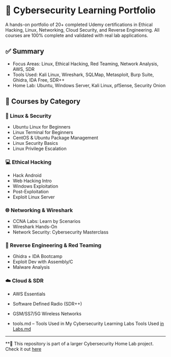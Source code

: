 # 🔐 Cybersecurity Learning Portfolio

A hands-on portfolio of 20+ completed Udemy certifications in Ethical Hacking, Linux, Networking, Cloud Security, and Reverse Engineering. All courses are 100% complete and validated with real lab applications.

## ✅ Summary

- Focus Areas: Linux, Ethical Hacking, Red Teaming, Network Analysis, AWS, SDR
- Tools Used: Kali Linux, Wireshark, SQLMap, Metasploit, Burp Suite, Ghidra, IDA Free, SDR++
- Home Lab: Ubuntu, Windows Server, Kali Linux, pfSense, Security Onion

## 📂 Courses by Category

### 🐧 Linux & Security
- Ubuntu Linux for Beginners
- Linux Terminal for Beginners
- CentOS & Ubuntu Package Management
- Linux Security Basics
- Linux Privilege Escalation

### 💻 Ethical Hacking
- Hack Android
- Web Hacking Intro
- Windows Exploitation
- Post-Exploitation
- Exploit Linux Server

### 🌐 Networking & Wireshark
- CCNA Labs: Learn by Scenarios
- Wireshark Hands-On
- Network Security: Cybersecurity Masterclass

### 🧠 Reverse Engineering & Red Teaming
- Ghidra + IDA Bootcamp
- Exploit Dev with Assembly/C
- Malware Analysis

### ☁️ Cloud & SDR
- AWS Essentials
- Software Defined Radio (SDR++)
- GSM/SS7/5G Wireless Networks

- tools.md – Tools Used in My Cybersecurity Learning Labs Tools Used [in Labs.md](https://github.com/mchyasn/CYBER-AND-HACKING-CERS/blob/a91bd785bd280d12855c88ebe65d233447af00fd/Tools%20Used%20in%20Labs.md)



---

**📌 This repository is part of a larger Cybersecurity Home Lab project. Check it out [here](https://github.com/mchyasn/Cybersecurity-Home-Lab)

